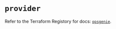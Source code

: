 # `provider`

Refer to the Terraform Registory for docs: [`opsgenie`](https://registry.terraform.io/providers/opsgenie/opsgenie/0.6.33/docs).
